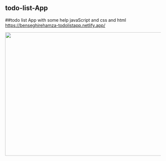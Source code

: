 ## todo-list-App
##todo list App with some help javaScript and css and html
<br>
<a>https://benseghirehamza-todolistapp.netlify.app/</a>

<img src ="https://pbs.twimg.com/media/FSi0Er4WQAAjHnf?format=jpg&name=large"  width="620" height="400">
